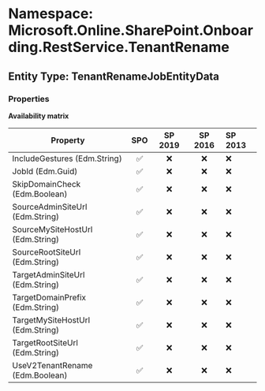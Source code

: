 # Namespace: Microsoft.Online.SharePoint.Onboarding.RestService.TenantRename

## Entity Type: TenantRenameJobEntityData

### Properties

**Availability matrix**

Property | SPO | SP 2019 | SP 2016 | SP 2013
----------|:---:|:-------:|:-------:|:-------
IncludeGestures (Edm.String) | ✅ | ❌ | ❌ | ❌
JobId (Edm.Guid) | ✅ | ❌ | ❌ | ❌
SkipDomainCheck (Edm.Boolean) | ✅ | ❌ | ❌ | ❌
SourceAdminSiteUrl (Edm.String) | ✅ | ❌ | ❌ | ❌
SourceMySiteHostUrl (Edm.String) | ✅ | ❌ | ❌ | ❌
SourceRootSiteUrl (Edm.String) | ✅ | ❌ | ❌ | ❌
TargetAdminSiteUrl (Edm.String) | ✅ | ❌ | ❌ | ❌
TargetDomainPrefix (Edm.String) | ✅ | ❌ | ❌ | ❌
TargetMySiteHostUrl (Edm.String) | ✅ | ❌ | ❌ | ❌
TargetRootSiteUrl (Edm.String) | ✅ | ❌ | ❌ | ❌
UseV2TenantRename (Edm.Boolean) | ✅ | ❌ | ❌ | ❌